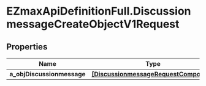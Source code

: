 # EZmaxApiDefinitionFull.DiscussionmessageCreateObjectV1Request

## Properties

Name | Type | Description | Notes
------------ | ------------- | ------------- | -------------
**a_objDiscussionmessage** | [**[DiscussionmessageRequestCompound]**](DiscussionmessageRequestCompound.md) |  | 


